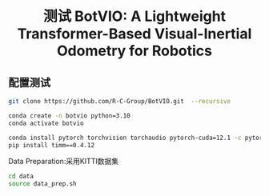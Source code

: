 <div align="center">
<h1>测试 BotVIO: A Lightweight Transformer-Based Visual-Inertial Odometry for Robotics</h1>
</div>


## 配置测试

```sh
git clone https://github.com/R-C-Group/BotVIO.git  --recursive

conda create -n botvio python=3.10
conda activate botvio

conda install pytorch torchvision torchaudio pytorch-cuda=12.1 -c pytorch -c nvidia
pip install timm==0.4.12
```

Data Preparation:采用KITTI数据集

```sh
cd data
source data_prep.sh 
```